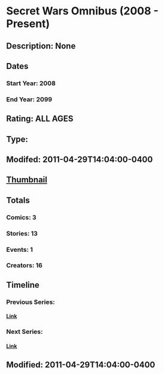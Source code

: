 # Secret Wars Omnibus (2008 - Present)
## Description: None
## Dates
### Start Year: 2008
### End Year: 2099
## Rating: ALL AGES
## Type: 
## Modifed: 2011-04-29T14:04:00-0400
## [Thumbnail](http://i.annihil.us/u/prod/marvel/i/mg/6/00/4bb63f5a29241.jpg)
## Totals
### Comics: 3
### Stories: 13
### Events: 1
### Creators: 16
## Timeline
### Previous Series: 
#### [Link]()
### Next Series: 
#### [Link]()
## Modified: 2011-04-29T14:04:00-0400